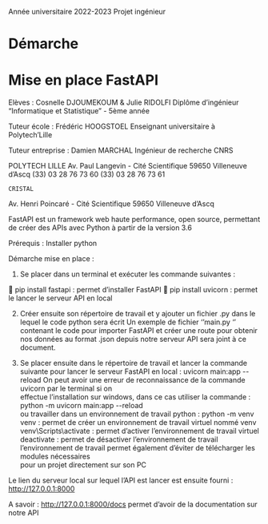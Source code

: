 Année universitaire 2022-2023
Projet ingénieur

# Démarche 
# Mise en place FastAPI




Elèves : Cosnelle DJOUMEKOUM & Julie RIDOLFI
Diplôme d’ingénieur “Informatique et Statistique” - 5ème année


Tuteur école : Frédéric HOOGSTOEL
Enseignant universitaire à Polytech’Lille

Tuteur entreprise : Damien MARCHAL
Ingénieur de recherche CNRS






POLYTECH LILLE
Av. Paul Langevin - Cité Scientifique
59650 Villeneuve d’Ascq
(33) 03 28 76 73 60
(33) 03 28 76 73 61


	CRISTAL
Av. Henri Poincaré - Cité Scientifique
59650 Villeneuve d’Ascq

 




FastAPI est un framework web haute performance, open source, permettant de créer des APIs avec Python à partir de la version 3.6

Prérequis :
Installer  python 

Démarche mise en place :
1.	Se placer dans un terminal et exécuter les commande suivantes :

	pip install fastapi : permet d’installer FastAPI
	pip install uvicorn : permet le lancer le serveur API en local

2.	Créer ensuite son répertoire de travail et y ajouter un fichier .py dans le lequel le code python sera écrit
Un exemple de fichier  ‘’main.py ‘’ contenant le code pour importer FastAPI et créer une route pour obtenir nos données au format .json  depuis notre serveur API sera joint à ce document.

3.	Se placer ensuite dans le répertoire de travail et lancer la commande suivante pour lancer le serveur FastAPI en local :
uvicorn main:app --reload 
       On peut avoir une erreur de reconnaissance de la commande uvicorn par le terminal  si on               
        effectue l’installation sur windows, dans ce cas utiliser la commande :
              python -m uvicorn main:app --reload  
        ou travailler dans un environnement de travail python : 
              python -m venv venv : permet de créer un environnement de travail virtuel nommé venv
              venv\Scripts\activate : permet d’activer l’environnement de travail virtuel
              deactivate :  permet de désactiver l’environnement de travail
        l’environnement de travail permet également d’éviter de télécharger les modules nécessaires   
        pour un projet directement sur son PC

Le lien du serveur local sur lequel l’API est lancer est ensuite fourni : http://127.0.0.1:8000


A savoir :
http://127.0.0.1:8000/docs permet d’avoir de la documentation sur notre API









